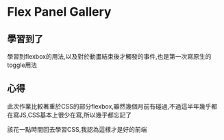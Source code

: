 # Flex Panel Gallery

## 學習到了

學習到flexbox的用法,以及對於動畫結束後才觸發的事件,也是第一次寫原生的toggle用法





## 心得

此次作業比較著重於CSS的部分flexbox,雖然幾個月前有碰過,不過這半年幾乎都在寫JS,CSS基本上很少在寫,所以幾乎都忘記了

該花一點時間回去學習CSS,我認為這樣才是好的前端


